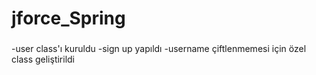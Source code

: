 # jforce_Spring

###

-user class'ı kuruldu
-sign up yapıldı
-username çiftlenmemesi için özel class geliştirildi